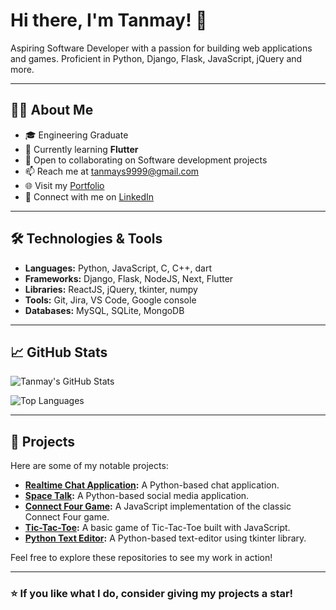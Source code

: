 # Hi there, I'm Tanmay! 👋

Aspiring Software Developer with a passion for building web applications and games. Proficient in Python, Django, Flask, JavaScript, jQuery and more.

---

## 👨‍💻 About Me

- 🎓 Engineering Graduate
- 🌱 Currently learning **Flutter**
- 🤝 Open to collaborating on Software development projects
- 📫 Reach me at [tanmays9999@gmail.com](mailto:tanmays9999@gmail.com)
- 🌐 Visit my [Portfolio](https://tan-9999.github.io/tan_portfolio/)
- 💼 Connect with me on [LinkedIn](https://www.linkedin.com/in/tanmay-s-2a46b3130/)

---

## 🛠️ Technologies & Tools

- **Languages:** Python, JavaScript, C, C++, dart
- **Frameworks:** Django, Flask, NodeJS, Next, Flutter
- **Libraries:** ReactJS, jQuery, tkinter, numpy
- **Tools:** Git, Jira, VS Code, Google console
- **Databases:** MySQL, SQLite, MongoDB

---

## 📈 GitHub Stats

![Tanmay's GitHub Stats](https://github-readme-stats.vercel.app/api?username=tan-9999&show_icons=true&theme=radical)

![Top Languages](https://github-readme-stats.vercel.app/api/top-langs/?username=tan-9999&layout=compact&theme=radical)

---

## 🚀 Projects

Here are some of my notable projects:

- **[Realtime Chat Application](https://github.com/tan-9999/realtime-chat):** A Python-based chat application.
- **[Space Talk](https://github.com/tan-9999/Space-Talk-):** A Python-based social media application.
- **[Connect Four Game](https://github.com/tan-9999/Connect_four):** A JavaScript implementation of the classic Connect Four game.
- **[Tic-Tac-Toe](https://github.com/tan-9999/Tic-Tac-Toe):** A basic game of Tic-Tac-Toe built with JavaScript.
- **[Python Text Editor](https://github.com/tan-9999/Python-Text-Editor):** A Python-based text-editor using tkinter library.

Feel free to explore these repositories to see my work in action!

---

### ⭐️ If you like what I do, consider giving my projects a star!


<!---
tan-9999/tan-9999 is a ✨ special ✨ repository because its `README.md` (this file) appears on your GitHub profile.
You can click the Preview link to take a look at your changes.
--->
